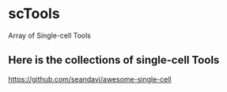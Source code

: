 # scTools
Array of Single-cell Tools
## Here is the collections of single-cell Tools
https://github.com/seandavi/awesome-single-cell
